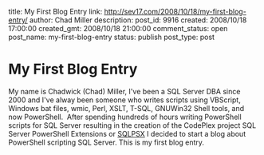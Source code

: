 title: My First Blog Entry
link: http://sev17.com/2008/10/18/my-first-blog-entry/
author: Chad Miller
description: 
post_id: 9916
created: 2008/10/18 17:00:00
created_gmt: 2008/10/18 21:00:00
comment_status: open
post_name: my-first-blog-entry
status: publish
post_type: post

# My First Blog Entry

My name is Chadwick (Chad) Miller, I've been a SQL Server DBA since 2000 and I've alway been someone who writes scripts using VBScript, Windows bat files, wmic, Perl, XSLT, T-SQL, GNUWin32 Shell tools, and now PowerShell.  After spending hundreds of hours writing PowerShell scripts for SQL Server resulting in the creation of the CodePlex project SQL Server PowerShell Extensions or [SQLPSX](http://www.codeplex.com/sqlpsx) I decided to start a blog about PowerShell scripting SQL Server. This is my first blog entry.